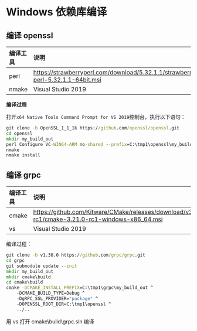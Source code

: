 # Windows 依赖库编译


## 编译 openssl

| 编译工具 | 说明                                                                            |
| :------- | :------------------------------------------------------------------------------ |
| perl     | https://strawberryperl.com/download/5.32.1.1/strawberry-perl-5.32.1.1-64bit.msi |
| nmake    | Visual Studio 2019                                                              |

**编译过程**

打开`x64 Native Tools Command Prompt for VS 2019`控制台，执行以下语句：


```bat
git clone -b OpenSSL_1_1_1k https://github.com/openssl/openssl.git
cd openssl
mkdir my_build_out
perl Configure VC-WIN64-ARM no-shared --prefix=C:\tmp1\openssl\my_build_out
nmake
nmake install
```


## 编译 grpc

| 编译工具 | 说明                                                                                               |
| :------- | :------------------------------------------------------------------------------------------------- |
| cmake    | https://github.com/Kitware/CMake/releases/download/v3.21.0-rc1/cmake-3.21.0-rc1-windows-x86_64.msi |
| vs       | Visual Studio 2019                                                                                 |


编译过程：

```bat
git clone -b v1.38.0 https://github.com/grpc/grpc.git
cd grpc
git submodule update --init
mkdir my_build_out
mkdir cmake\build
cd cmake\build
cmake -DCMAKE_INSTALL_PREFIX=C:\tmp1\grpc\my_build_out ^
    -DCMAKE_BUILD_TYPE=Debug ^
    -DgRPC_SSL_PROVIDER="package" ^
    -DOPENSSL_ROOT_DIR=C:\tmp1\openssl ^
    ../..
```

用 vs 打开 cmake\build\grpc.sln 编译
